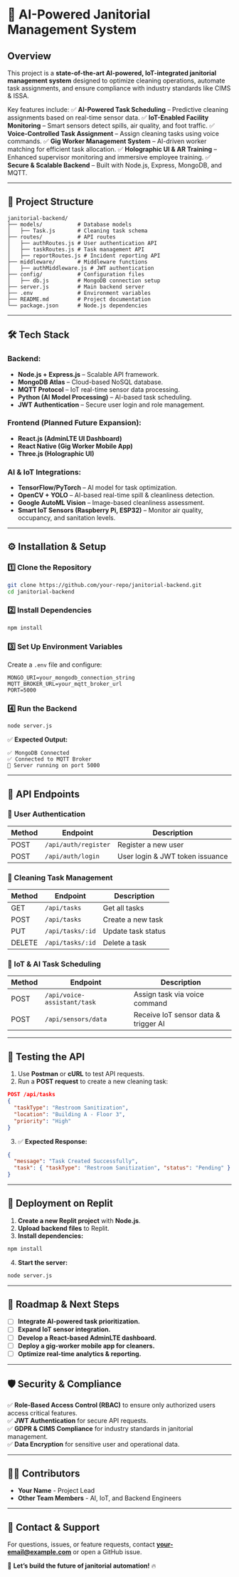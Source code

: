 # 🚀 AI-Powered Janitorial Management System

## **Overview**
This project is a **state-of-the-art AI-powered, IoT-integrated janitorial management system** designed to optimize cleaning operations, automate task assignments, and ensure compliance with industry standards like CIMS & ISSA.

Key features include:
✅ **AI-Powered Task Scheduling** – Predictive cleaning assignments based on real-time sensor data.
✅ **IoT-Enabled Facility Monitoring** – Smart sensors detect spills, air quality, and foot traffic.
✅ **Voice-Controlled Task Assignment** – Assign cleaning tasks using voice commands.
✅ **Gig Worker Management System** – AI-driven worker matching for efficient task allocation.
✅ **Holographic UI & AR Training** – Enhanced supervisor monitoring and immersive employee training.
✅ **Secure & Scalable Backend** – Built with Node.js, Express, MongoDB, and MQTT.

---

## **📂 Project Structure**
```
janitorial-backend/
├── models/           # Database models
│   ├── Task.js       # Cleaning task schema
├── routes/           # API routes
│   ├── authRoutes.js # User authentication API
│   ├── taskRoutes.js # Task management API
│   ├── reportRoutes.js # Incident reporting API
├── middleware/       # Middleware functions
│   ├── authMiddleware.js # JWT authentication
├── config/           # Configuration files
│   ├── db.js         # MongoDB connection setup
├── server.js         # Main backend server
├── .env              # Environment variables
├── README.md         # Project documentation
└── package.json      # Node.js dependencies
```

---

## **🛠️ Tech Stack**
### **Backend:**
- **Node.js + Express.js** – Scalable API framework.
- **MongoDB Atlas** – Cloud-based NoSQL database.
- **MQTT Protocol** – IoT real-time sensor data processing.
- **Python (AI Model Processing)** – AI-based task scheduling.
- **JWT Authentication** – Secure user login and role management.

### **Frontend (Planned Future Expansion):**
- **React.js (AdminLTE UI Dashboard)**
- **React Native (Gig Worker Mobile App)**
- **Three.js (Holographic UI)**

### **AI & IoT Integrations:**
- **TensorFlow/PyTorch** – AI model for task optimization.
- **OpenCV + YOLO** – AI-based real-time spill & cleanliness detection.
- **Google AutoML Vision** – Image-based cleanliness assessment.
- **Smart IoT Sensors (Raspberry Pi, ESP32)** – Monitor air quality, occupancy, and sanitation levels.

---

## **⚙️ Installation & Setup**
### **1️⃣ Clone the Repository**
```bash
git clone https://github.com/your-repo/janitorial-backend.git
cd janitorial-backend
```

### **2️⃣ Install Dependencies**
```bash
npm install
```

### **3️⃣ Set Up Environment Variables**
Create a `.env` file and configure:
```
MONGO_URI=your_mongodb_connection_string
MQTT_BROKER_URL=your_mqtt_broker_url
PORT=5000
```

### **4️⃣ Run the Backend**
```bash
node server.js
```
✅ **Expected Output:**
```
✅ MongoDB Connected
✅ Connected to MQTT Broker
🚀 Server running on port 5000
```

---

## **📡 API Endpoints**
### **🔹 User Authentication**
| Method | Endpoint | Description |
|--------|-------------|-------------|
| POST   | `/api/auth/register` | Register a new user |
| POST   | `/api/auth/login` | User login & JWT token issuance |

### **🔹 Cleaning Task Management**
| Method | Endpoint | Description |
|--------|-------------|-------------|
| GET    | `/api/tasks` | Get all tasks |
| POST   | `/api/tasks` | Create a new task |
| PUT    | `/api/tasks/:id` | Update task status |
| DELETE | `/api/tasks/:id` | Delete a task |

### **🔹 IoT & AI Task Scheduling**
| Method | Endpoint | Description |
|--------|-------------|-------------|
| POST   | `/api/voice-assistant/task` | Assign task via voice command |
| POST   | `/api/sensors/data` | Receive IoT sensor data & trigger AI |

---

## **🧪 Testing the API**
1. Use **Postman** or **cURL** to test API requests.
2. Run a **POST request** to create a new cleaning task:
```json
POST /api/tasks
{
  "taskType": "Restroom Sanitization",
  "location": "Building A - Floor 3",
  "priority": "High"
}
```
3. ✅ **Expected Response:**
```json
{
  "message": "Task Created Successfully",
  "task": { "taskType": "Restroom Sanitization", "status": "Pending" }
}
```

---

## **🚀 Deployment on Replit**
1. **Create a new Replit project** with **Node.js**.
2. **Upload backend files** to Replit.
3. **Install dependencies:**
```bash
npm install
```
4. **Start the server:**
```bash
node server.js
```

---

## **📅 Roadmap & Next Steps**
- [ ] **Integrate AI-powered task prioritization.**
- [ ] **Expand IoT sensor integration.**
- [ ] **Develop a React-based AdminLTE dashboard.**
- [ ] **Deploy a gig-worker mobile app for cleaners.**
- [ ] **Optimize real-time analytics & reporting.**

---

## **🛡️ Security & Compliance**
✅ **Role-Based Access Control (RBAC)** to ensure only authorized users access critical features.  
✅ **JWT Authentication** for secure API requests.  
✅ **GDPR & CIMS Compliance** for industry standards in janitorial management.  
✅ **Data Encryption** for sensitive user and operational data.

---

## **👨‍💻 Contributors**
- **Your Name** - Project Lead  
- **Other Team Members** - AI, IoT, and Backend Engineers  

---

## **📩 Contact & Support**
For questions, issues, or feature requests, contact **[your-email@example.com](mailto:your-email@example.com)** or open a GitHub issue.

🚀 **Let’s build the future of janitorial automation!** 🔥

